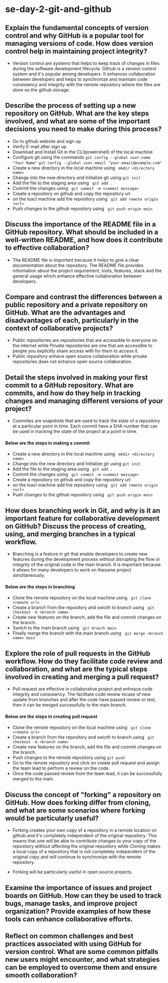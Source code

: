 # se-day-2-git-and-github
## Explain the fundamental concepts of version control and why GitHub is a popular tool for managing versions of code. How does version control help in maintaining project integrity?
- Version control are systems that helps to keep track of changes in files during the software development lifecycle. Github is a version control system and it's popular among 
  developers. It enhances collaboration between developers and helps to synchronize and maintain code consistency and integrity with the remote repository where the files are 
  store on the github storage.

## Describe the process of setting up a new repository on GitHub. What are the key steps involved, and what are some of the important decisions you need to make during this process?
- Go to github website and sign up
- Verify E-mail after sign up
- Download and Install Git in the CLI(powershell) of the local machine
- Configure git using the commands
  `` git config --global user.name "Your Name" ``
  `` git config --global user.email "your.email@example.com" ``
- Create a new directory in the local machine using `` mkdir <directory name>``
- Change into the new directory and Initialize git using `` git init `` 
- Add the file to the staging area using `` git add .``
- Commit the changes using `` git commit -m <commit message>``
- Create a repository on github and copy the repository url
- on the loacl machine add the repository using `` git add remote origin <url>``
- Push changes to the github repository using  `` git push origin main``

## Discuss the importance of the README file in a GitHub repository. What should be included in a well-written README, and how does it contribute to effective collaboration?
- The README file is important because it helps to give a clear documentation about the repository. The README file provides information about the project requirement, tools, 
  features, stack and the general usage which enhance effective collaboration between developers.  
  
## Compare and contrast the differences between a public repository and a private repository on GitHub. What are the advantages and disadvantages of each, particularly in the context of collaborative projects?
- Public repositories are repositories that are accessible to everyone on the internet while Private repositories are one that are accessible to people you explicitly share 
  access with for them to access it.
- Public repository enhace open source collaboration while private repositories does not enhance open source collaboration.

## Detail the steps involved in making your first commit to a GitHub repository. What are commits, and how do they help in tracking changes and managing different versions of your project?
- Commites are snapshots that are used to track the state of a repository at a particular point in time. Each commit have a SHA number that can be used in tracking the state of 
  the project at a point in time.
#### Below are the steps in making a commit 
- Create a new directory in the local machine using `` mkdir <directory name>``
- Change into the new directory and Initialize git using `` git init `` 
- Add the file to the staging area using `` git add .``
- Commit the changes using `` git commit -m <commit message>``
- Create a repository on github and copy the repository url
- on the loacl machine add the repository using `` git add remote origin <url>``
- Push changes to the github repository using  `` git push origin main``

## How does branching work in Git, and why is it an important feature for collaborative development on GitHub? Discuss the process of creating, using, and merging branches in a typical workflow.
- Branching is a feature in git that enable developers to create new features during the development process without disrupting the flow or integrity of the original code in the 
  main branch. It is important because it allows for many developers to work on thesame project simultaneously.
#### Below are the steps in branching
- Clone the remote repository on the local machine using `` git clone <remote url>``
- Create a branch from the repository and swicth to branch using `` git checkout -b <branch name>``
- Create new features on the branch, add the file and commit changes on the branch.
- Switch to the main branch using `` git branch main``
- FInally merge the branch with the main branch using `` git merge <branch name> main``

## Explore the role of pull requests in the GitHub workflow. How do they facilitate code review and collaboration, and what are the typical steps involved in creating and merging a pull request?
- Pull request are effective in collaborative project and enhnace code integrity and consistency. The facilitate code reveiw incase of new update from branches and after the code 
  have passed review or test, then it can be merged successfully to the main branch.
#### Below are the steps in creating pull request
- Clone the remote repository on the local machine using `` git clone <remote url>``
- Create a branch from the repository and swicth to branch using `` git checkout -b <branch name>``
- Create new features on the branch, add the file and commit changes on the branch.
- Push changes to the remote repository using `` git push ``
- Go to the remote repository and click on create pull request and assign the team lead to perform a review on the code.
- Once the code passed review from the team lead, it can be successfully merged to the main.

## Discuss the concept of "forking" a repository on GitHub. How does forking differ from cloning, and what are some scenarios where forking would be particularly useful?
- Forking creates your own copy of a repository in a remote location on github and it's completely independent of the original repository. This means that one will be able to 
  contribute changes to your copy of the repository without affecting the original repository while Cloning makes a local copy of a repository that is not completely independent 
  of the original copy and will continue to synchronize with the remote repository.

- Forking will be particularly useful in open source projects.
  
## Examine the importance of issues and project boards on GitHub. How can they be used to track bugs, manage tasks, and improve project organization? Provide examples of how these tools can enhance collaborative efforts.

## Reflect on common challenges and best practices associated with using GitHub for version control. What are some common pitfalls new users might encounter, and what strategies can be employed to overcome them and ensure smooth collaboration?
